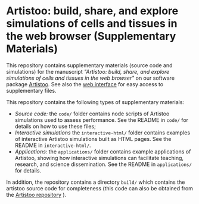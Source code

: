 # Artistoo: build, share, and explore simulations of cells and tissues in the web browser (Supplementary Materials)

This repository contains supplementary materials (source code and simulations) for the 
manuscript *"Artistoo: build, share, and explore simulations of cells and tissues in the 
web browser"* on our software package [Artistoo](https://github.com/ingewortel/artistoo). 
See also the [web interface](https://ingewortel.github.io/artistoo-supplements)
for easy access to supplementary files.

This repository contains the following types of supplementary materials:

- *Source code:* the `code/` folder contains node scripts of Artistoo simulations used
	to assess performance. See the README in `code/` for details on how to use these files;
- *Interactive simulations* the `interactive-html/` folder contains examples of 
	interactive Artistoo simulations built as HTML pages. 
	See the README in `interactive-html/`.
- *Applications:* the `applications/` folder contains example applications of Artistoo,
	showing how interactive simulations can facilitate teaching, research, and science 
	dissemination. See the README in `applications/` for details.

In addition, the repository contains a directory `build/` which contains the artistoo
source code for completeness (this code can also be obtained from the 
[Artistoo repository](https://github.com/ingewortel/artistoo) ).
